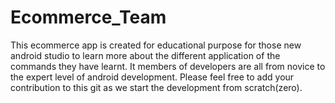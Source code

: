 # Ecommerce_Team

This ecommerce app is created for educational purpose for those new android studio to learn more about the different application of the commands they have learnt. It members of developers are all from novice to the expert level of android development. Please feel free to add your contribution to this git as we start the development from scratch(zero).
